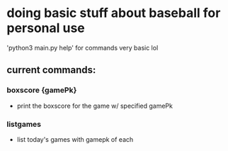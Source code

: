 # doing basic stuff about baseball for personal use
'python3 main.py help' for commands very basic lol

## current commands:

### boxscore {gamePk}
- print the boxscore for the game w/ specified gamePk
### listgames
- list today's games with gamepk of each

